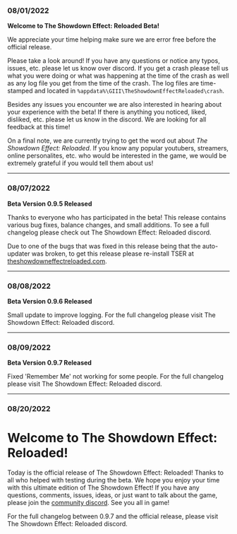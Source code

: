 ### 08/01/2022 ###

**Welcome to The Showdown Effect: Reloaded Beta!**

We appreciate your time helping make sure we are error free before the official release.

Please take a look around! If you have any questions or notice any typos, issues, etc. please let us know over discord. If you get a crash please tell us what you were doing or what was happening at the time of the crash as well as any log file you get from the time of the crash. The log files are time-stamped and located in `%appdata%\GIII\TheShowdownEffectReloaded\crash`.

Besides any issues you encounter we are also interested in hearing about your experience with the beta! If there is anything you noticed, liked, disliked, etc. please let us know in the discord. We are looking for all feedback at this time!

On a final note, we are currently trying to get the word out about *The Showdown Effect: Reloaded*. If you know any popular youtubers, streamers, online personalites, etc. who would be interested in the game, we would be extremely grateful if you would tell them about us!
___

### 08/07/2022 ###

**Beta Version 0.9.5 Released**

Thanks to everyone who has participated in the beta! This release contains various bug fixes, balance changes, and small additions. To see a full changelog please check out The Showdown Effect: Reloaded discord.

Due to one of the bugs that was fixed in this release being that the auto-updater was broken, to get this release please re-install TSER at [theshowdowneffectreloaded.com](http://theshowdowneffectreloaded.com).
___

### 08/08/2022 ###

**Beta Version 0.9.6 Released**

Small update to improve logging. For the full changelog please visit The Showdown Effect: Reloaded discord.
___

### 08/09/2022 ###

**Beta Version 0.9.7 Released**

Fixed 'Remember Me' not working for some people. For the full changelog please visit The Showdown Effect: Reloaded discord.
___



### 08/20/2022 ###

# Welcome to The Showdown Effect: Reloaded! #

Today is the official release of The Showdown Effect: Reloaded! Thanks to all who helped with testing during the beta. We hope you enjoy your time with this ultimate edition of The Showdown Effect! If you have any questions, comments, issues, ideas, or just want to talk about the game, please join the [community discord](https://discord.gg/jUDTSUUTkG). See you all in game!

For the full changelog between 0.9.7 and the official release, please visit The Showdown Effect: Reloaded discord.
